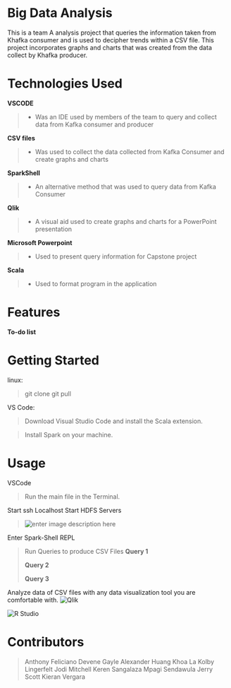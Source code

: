 # Big Data Analysis

This is a team A analysis project that queries the information taken from Khafka consumer and is used to decipher trends within a CSV file. This project incorporates graphs and charts that was created from the data collect by Khafka producer.


# Technologies Used

**VSCODE**
>- Was an IDE used by members of the team to query and collect data from Kafka consumer and producer

**CSV files**
>- Was used to collect the data collected from Kafka Consumer and create graphs and charts

**SparkShell**
>- An alternative method that was used to query data from Kafka Consumer

**Qlik**
>- A visual aid used to create graphs and charts for a PowerPoint presentation

**Microsoft Powerpoint**
>- Used to present query information for Capstone project

**Scala**
>- Used to format program in the application

# Features

 
 
**To-do list**

# Getting Started

linux:
>git clone 
git pull 


VS Code: 
>Download Visual Studio Code and install the Scala extension.
>



>Install Spark on your machine.

# Usage

VSCode
>Run the main file in the Terminal.
>
>
Start ssh Localhost
Start HDFS Servers

>![enter image description here](https://ucarecdn.com/a0ee2163-6137-4f79-81b8-73fef82f9ee4/ScreenShot20220601at125037PM.png)
>
Enter Spark-Shell REPL 
>Run Queries to produce CSV Files
>**Query 1**
>>
>
>**Query 2**
>>
>
>**Query 3**
>>

Analyze data of CSV files with any data visualization tool you are comfortable with. 
![Qlik](https://ucarecdn.com/3f7df306-adc0-4c28-a59b-fad088cc33a1/qlikvectorlogosmall.png)

![R Studio](https://ucarecdn.com/08129904-899e-484d-99fb-197df7293ea8/R.png)
# Contributors
>Anthony Feliciano
>Devene Gayle
>Alexander Huang
>Khoa La
>Kolby Lingerfelt
>Jodi Mitchell
>Keren Sangalaza
>Mpagi Sendawula
>Jerry Scott
>Kieran Vergara


